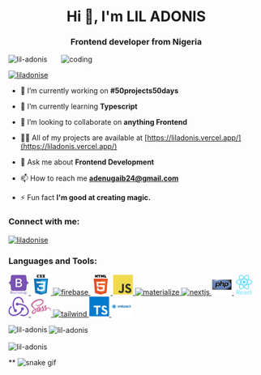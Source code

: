 
<h1 align="center">Hi 👋, I'm LIL ADONIS</h1>
<h3 align="center">Frontend developer from Nigeria</h3>
<img align="right" alt="coding" width="400" src= "https://c.tenor.com/whgQwNlVvNkAAAAi/xero-code.gif">

<p align="left"> <img src="https://komarev.com/ghpvc/?username=lil-adonis&label=Profile%20views&color=0e75b6&style=flat" alt="lil-adonis" /> </p>

<p align="left"> <a href="https://twitter.com/liladonise" target="blank"><img src="https://img.shields.io/twitter/follow/liladonise?logo=twitter&style=for-the-badge" alt="liladonise" /></a> </p>

- 🔭 I’m currently working on **#50projects50days**

- 🌱 I’m currently learning **Typescript**

- 👯 I’m looking to collaborate on **anything Frontend**

- 👨‍💻 All of my projects are available at [https://liladonis.vercel.app/](https://liladonis.vercel.app/)

- 💬 Ask me about **Frontend Development**

- 📫 How to reach me **adenugaib24@gmail.com**

- ⚡ Fun fact **I'm good at creating magic.**

<h3 align="left">Connect with me:</h3>
<p align="left">
<a href="https://twitter.com/liladonise" target="blank"><img align="center" src="https://raw.githubusercontent.com/rahuldkjain/github-profile-readme-generator/master/src/images/icons/Social/twitter.svg" alt="liladonise" height="30" width="40" /></a>
</p>

<h3 align="left">Languages and Tools:</h3>
<p align="left"> <a href="https://getbootstrap.com" target="_blank" rel="noreferrer"> <img src="https://raw.githubusercontent.com/devicons/devicon/master/icons/bootstrap/bootstrap-plain-wordmark.svg" alt="bootstrap" width="40" height="40"/> </a> <a href="https://www.w3schools.com/css/" target="_blank" rel="noreferrer"> <img src="https://raw.githubusercontent.com/devicons/devicon/master/icons/css3/css3-original-wordmark.svg" alt="css3" width="40" height="40"/> </a> <a href="https://firebase.google.com/" target="_blank" rel="noreferrer"> <img src="https://www.vectorlogo.zone/logos/firebase/firebase-icon.svg" alt="firebase" width="40" height="40"/> </a> <a href="https://www.w3.org/html/" target="_blank" rel="noreferrer"> <img src="https://raw.githubusercontent.com/devicons/devicon/master/icons/html5/html5-original-wordmark.svg" alt="html5" width="40" height="40"/> </a> <a href="https://developer.mozilla.org/en-US/docs/Web/JavaScript" target="_blank" rel="noreferrer"> <img src="https://raw.githubusercontent.com/devicons/devicon/master/icons/javascript/javascript-original.svg" alt="javascript" width="40" height="40"/> </a> <a href="https://materializecss.com/" target="_blank" rel="noreferrer"> <img src="https://raw.githubusercontent.com/prplx/svg-logos/5585531d45d294869c4eaab4d7cf2e9c167710a9/svg/materialize.svg" alt="materialize" width="40" height="40"/> </a> <a href="https://nextjs.org/" target="_blank" rel="noreferrer"> <img src="https://cdn.worldvectorlogo.com/logos/nextjs-2.svg" alt="nextjs" width="40" height="40"/> </a> <a href="https://www.php.net" target="_blank" rel="noreferrer"> <img src="https://raw.githubusercontent.com/devicons/devicon/master/icons/php/php-original.svg" alt="php" width="40" height="40"/> </a> <a href="https://reactjs.org/" target="_blank" rel="noreferrer"> <img src="https://raw.githubusercontent.com/devicons/devicon/master/icons/react/react-original-wordmark.svg" alt="react" width="40" height="40"/> </a> <a href="https://redux.js.org" target="_blank" rel="noreferrer"> <img src="https://raw.githubusercontent.com/devicons/devicon/master/icons/redux/redux-original.svg" alt="redux" width="40" height="40"/> </a> <a href="https://sass-lang.com" target="_blank" rel="noreferrer"> <img src="https://raw.githubusercontent.com/devicons/devicon/master/icons/sass/sass-original.svg" alt="sass" width="40" height="40"/> </a> <a href="https://tailwindcss.com/" target="_blank" rel="noreferrer"> <img src="https://www.vectorlogo.zone/logos/tailwindcss/tailwindcss-icon.svg" alt="tailwind" width="40" height="40"/> </a> <a href="https://www.typescriptlang.org/" target="_blank" rel="noreferrer"> <img src="https://raw.githubusercontent.com/devicons/devicon/master/icons/typescript/typescript-original.svg" alt="typescript" width="40" height="40"/> </a> <a href="https://webpack.js.org" target="_blank" rel="noreferrer"> <img src="https://raw.githubusercontent.com/devicons/devicon/d00d0969292a6569d45b06d3f350f463a0107b0d/icons/webpack/webpack-original-wordmark.svg" alt="webpack" width="40" height="40"/> </a> </p>

<p><img align="left" src="https://github-readme-stats.vercel.app/api/top-langs?username=lil-adonis&show_icons=true&locale=en&layout=compact" alt="lil-adonis" /></p>

<p>&nbsp;<img align="center" src="https://github-readme-stats.vercel.app/api?username=lil-adonis&show_icons=true&locale=en" alt="lil-adonis" /></p>

<p><img align="center" src="https://github-readme-streak-stats.herokuapp.com/?user=lil-adonis&" alt="lil-adonis" /></p>

**
![snake gif](https://github.com/Lil-Adonis/Lil-Adonis/blob/output/github-contribution-grid-snake.gif)
